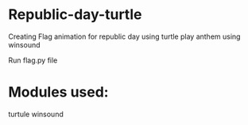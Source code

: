 # Republic-day-turtle
Creating Flag animation for republic day using turtle
play anthem using winsound

Run flag.py file

# Modules used:
turtule
winsound



